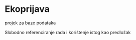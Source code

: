 # Ekoprijava
projek za baze podataka

Slobodno referenciranje rada i korištenje istog kao predložak
